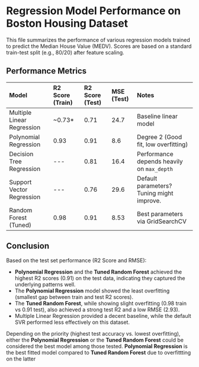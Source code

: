 # Regression Model Performance on Boston Housing Dataset

This file summarizes the performance of various regression models trained to predict the Median House Value (MEDV). Scores are based on a standard train-test split (e.g., 80/20) after feature scaling.

## Performance Metrics

| Model                       | R2 Score (Train) | R2 Score (Test) | MSE (Test) | Notes                                      |
| :-------------------------- | :--------------- | :-------------- | :---------- | :----------------------------------------- |
| Multiple Linear Regression  | ~0.73\*          | 0.71            | 24.7        | Baseline linear model                      |
| Polynomial Regression       | 0.93             | 0.91            | 8.6         | Degree 2 (Good fit, low overfitting)       |
| Decision Tree Regression    | ---              | 0.81            | 16.4        | Performance depends heavily on `max_depth` |
| Support Vector Regression   | ---              | 0.76            | 29.6        | Default parameters? Tuning might improve.  |
| Random Forest (Tuned)       | 0.98             | 0.91            | 8.53        | Best parameters via GridSearchCV           |


## Conclusion

Based on the test set performance (R2 Score and RMSE):

* **Polynomial Regression** and the **Tuned Random Forest** achieved the highest R2 scores (0.91) on the test data, indicating they captured the underlying patterns well.
* The **Polynomial Regression** model showed the least overfitting (smallest gap between train and test R2 scores).
* The **Tuned Random Forest**, while showing slight overfitting (0.98 train vs 0.91 test), also achieved a strong test R2 and a low RMSE (2.93).
* Multiple Linear Regression provided a decent baseline, while the default SVR performed less effectively on this dataset.

Depending on the priority (highest test accuracy vs. lowest overfitting), either the **Polynomial Regression** or the **Tuned Random Forest** could be considered the best model among those tested. **Polynomial Regression** is the best fitted model compared to **Tuned Random Forest** due to overfittting on the latter